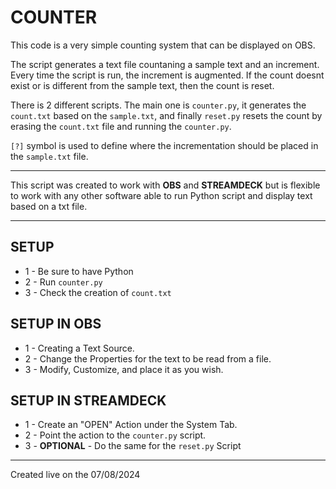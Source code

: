 # COUNTER

This code is a very simple counting system that can be displayed on OBS.

The script generates a text file countaning a sample text and an increment. Every time the script is run, the increment is augmented. 
If the count doesnt exist or is different from the sample text, then the count is reset. 

There is 2 different scripts. The main one is ``` counter.py ```, it generates the ``` count.txt ``` based on the ``` sample.txt ```, and finally ``` reset.py ``` resets the count by erasing the ``` count.txt ``` file and running the ``` counter.py ```. 

``` [?] ``` symbol is used to define where the incrementation should be placed in the ``` sample.txt ``` file. 

---

This script was created to work with **OBS** and **STREAMDECK** but is flexible to work with any other software able to run Python script and display text based on a txt file.

---

## SETUP 

- 1 - Be sure to have Python
- 2 - Run ``` counter.py ```
- 3 - Check the creation of ``` count.txt ```

## SETUP IN OBS 

- 1 - Creating a Text Source.
- 2 - Change the Properties for the text to be read from a file. 
- 3 - Modify, Customize, and place it as you wish. 

## SETUP IN STREAMDECK 

- 1 - Create an "OPEN" Action under the System Tab. 
- 2 - Point the action to the ``` counter.py ``` script.
- 3 - **OPTIONAL** - Do the same for the ``` reset.py ``` Script

---
Created live on the 07/08/2024 